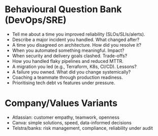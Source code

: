 # Behavioural Question Bank (DevOps/SRE)

- Tell me about a time you improved reliability (SLOs/SLIs/alerts).
- Describe a major incident you handled. What changed after?
- A time you disagreed on architecture. How did you resolve it?
- When you automated something meaningful. Impact?
- When security and delivery goals clashed. Trade-offs?
- How you handled flaky pipelines and reduced MTTR.
- A migration you led (e.g., Terraform, K8s, CI/CD). Lessons?
- A failure you owned. What did you change systemically?
- Coaching a teammate through production readiness.
- Prioritising tech debt vs features under pressure.

# Company/Values Variants

- Atlassian: customer empathy, teamwork, openness
- Canva: simple solutions, speed, data-informed decisions
- Telstra/banks: risk management, compliance, reliability under audit
